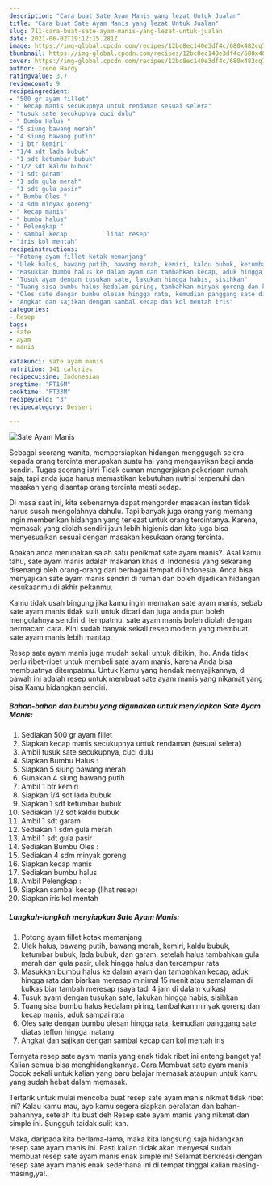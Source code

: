 ```yaml
---
description: "Cara buat Sate Ayam Manis yang lezat Untuk Jualan"
title: "Cara buat Sate Ayam Manis yang lezat Untuk Jualan"
slug: 711-cara-buat-sate-ayam-manis-yang-lezat-untuk-jualan
date: 2021-06-02T19:12:15.281Z
image: https://img-global.cpcdn.com/recipes/12bc8ec140e3df4c/680x482cq70/sate-ayam-manis-foto-resep-utama.jpg
thumbnail: https://img-global.cpcdn.com/recipes/12bc8ec140e3df4c/680x482cq70/sate-ayam-manis-foto-resep-utama.jpg
cover: https://img-global.cpcdn.com/recipes/12bc8ec140e3df4c/680x482cq70/sate-ayam-manis-foto-resep-utama.jpg
author: Irene Hardy
ratingvalue: 3.7
reviewcount: 9
recipeingredient:
- "500 gr ayam fillet"
- " kecap manis secukupnya untuk rendaman sesuai selera"
- "tusuk sate secukupnya cuci dulu"
- " Bumbu Halus "
- "5 siung bawang merah"
- "4 siung bawang putih"
- "1 btr kemiri"
- "1/4 sdt lada bubuk"
- "1 sdt ketumbar bubuk"
- "1/2 sdt kaldu bubuk"
- "1 sdt garam"
- "1 sdm gula merah"
- "1 sdt gula pasir"
- " Bumbu Oles "
- "4 sdm minyak goreng"
- " kecap manis"
- " bumbu halus"
- " Pelengkap "
- " sambal kecap           lihat resep"
- "iris kol mentah"
recipeinstructions:
- "Potong ayam fillet kotak memanjang"
- "Ulek halus, bawang putih, bawang merah, kemiri, kaldu bubuk, ketumbar bubuk, lada bubuk, dan garam, setelah halus tambahkan gula merah dan gula pasir, ulek hingga halus dan tercampur rata"
- "Masukkan bumbu halus ke dalam ayam dan tambahkan kecap, aduk hingga rata dan biarkan meresap minimal 15 menit atau semalaman di kulkas biar tambah meresap (saya tadi 4 jam di dalam kulkas)"
- "Tusuk ayam dengan tusukan sate, lakukan hingga habis, sisihkan"
- "Tuang sisa bumbu halus kedalam piring, tambahkan minyak goreng dan kecap manis, aduk sampai rata"
- "Oles sate dengan bumbu olesan hingga rata, kemudian panggang sate diatas teflon hingga matang"
- "Angkat dan sajikan dengan sambal kecap dan kol mentah iris"
categories:
- Resep
tags:
- sate
- ayam
- manis

katakunci: sate ayam manis 
nutrition: 141 calories
recipecuisine: Indonesian
preptime: "PT16M"
cooktime: "PT33M"
recipeyield: "3"
recipecategory: Dessert

---
```



![Sate Ayam Manis](https://img-global.cpcdn.com/recipes/12bc8ec140e3df4c/680x482cq70/sate-ayam-manis-foto-resep-utama.jpg)

Sebagai seorang wanita, mempersiapkan hidangan menggugah selera kepada orang tercinta merupakan suatu hal yang mengasyikan bagi anda sendiri. Tugas seorang istri Tidak cuman mengerjakan pekerjaan rumah saja, tapi anda juga harus memastikan kebutuhan nutrisi terpenuhi dan masakan yang disantap orang tercinta mesti sedap.

Di masa  saat ini, kita sebenarnya dapat mengorder masakan instan tidak harus susah mengolahnya dahulu. Tapi banyak juga orang yang memang ingin memberikan hidangan yang terlezat untuk orang tercintanya. Karena, memasak yang diolah sendiri jauh lebih higienis dan kita juga bisa menyesuaikan sesuai dengan masakan kesukaan orang tercinta. 



Apakah anda merupakan salah satu penikmat sate ayam manis?. Asal kamu tahu, sate ayam manis adalah makanan khas di Indonesia yang sekarang disenangi oleh orang-orang dari berbagai tempat di Indonesia. Anda bisa menyajikan sate ayam manis sendiri di rumah dan boleh dijadikan hidangan kesukaanmu di akhir pekanmu.

Kamu tidak usah bingung jika kamu ingin memakan sate ayam manis, sebab sate ayam manis tidak sulit untuk dicari dan juga anda pun boleh mengolahnya sendiri di tempatmu. sate ayam manis boleh diolah dengan bermacam cara. Kini sudah banyak sekali resep modern yang membuat sate ayam manis lebih mantap.

Resep sate ayam manis juga mudah sekali untuk dibikin, lho. Anda tidak perlu ribet-ribet untuk membeli sate ayam manis, karena Anda bisa membuatnya ditempatmu. Untuk Kamu yang hendak menyajikannya, di bawah ini adalah resep untuk membuat sate ayam manis yang nikamat yang bisa Kamu hidangkan sendiri.

<!--inarticleads1-->

##### Bahan-bahan dan bumbu yang digunakan untuk menyiapkan Sate Ayam Manis:

1. Sediakan 500 gr ayam fillet
1. Siapkan  kecap manis secukupnya untuk rendaman (sesuai selera)
1. Ambil tusuk sate secukupnya, cuci dulu
1. Siapkan  Bumbu Halus :
1. Siapkan 5 siung bawang merah
1. Gunakan 4 siung bawang putih
1. Ambil 1 btr kemiri
1. Siapkan 1/4 sdt lada bubuk
1. Siapkan 1 sdt ketumbar bubuk
1. Sediakan 1/2 sdt kaldu bubuk
1. Ambil 1 sdt garam
1. Sediakan 1 sdm gula merah
1. Ambil 1 sdt gula pasir
1. Sediakan  Bumbu Oles :
1. Sediakan 4 sdm minyak goreng
1. Siapkan  kecap manis
1. Sediakan  bumbu halus
1. Ambil  Pelengkap :
1. Siapkan  sambal kecap           (lihat resep)
1. Siapkan iris kol mentah




<!--inarticleads2-->

##### Langkah-langkah menyiapkan Sate Ayam Manis:

1. Potong ayam fillet kotak memanjang
1. Ulek halus, bawang putih, bawang merah, kemiri, kaldu bubuk, ketumbar bubuk, lada bubuk, dan garam, setelah halus tambahkan gula merah dan gula pasir, ulek hingga halus dan tercampur rata
1. Masukkan bumbu halus ke dalam ayam dan tambahkan kecap, aduk hingga rata dan biarkan meresap minimal 15 menit atau semalaman di kulkas biar tambah meresap (saya tadi 4 jam di dalam kulkas)
1. Tusuk ayam dengan tusukan sate, lakukan hingga habis, sisihkan
1. Tuang sisa bumbu halus kedalam piring, tambahkan minyak goreng dan kecap manis, aduk sampai rata
1. Oles sate dengan bumbu olesan hingga rata, kemudian panggang sate diatas teflon hingga matang
1. Angkat dan sajikan dengan sambal kecap dan kol mentah iris




Ternyata resep sate ayam manis yang enak tidak ribet ini enteng banget ya! Kalian semua bisa menghidangkannya. Cara Membuat sate ayam manis Cocok sekali untuk kalian yang baru belajar memasak ataupun untuk kamu yang sudah hebat dalam memasak.

Tertarik untuk mulai mencoba buat resep sate ayam manis nikmat tidak ribet ini? Kalau kamu mau, ayo kamu segera siapkan peralatan dan bahan-bahannya, setelah itu buat deh Resep sate ayam manis yang nikmat dan simple ini. Sungguh taidak sulit kan. 

Maka, daripada kita berlama-lama, maka kita langsung saja hidangkan resep sate ayam manis ini. Pasti kalian tiidak akan menyesal sudah membuat resep sate ayam manis enak simple ini! Selamat berkreasi dengan resep sate ayam manis enak sederhana ini di tempat tinggal kalian masing-masing,ya!.


